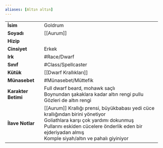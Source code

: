 ```yaml
---
aliases: [Altın altın]
---
```

|  |  |
|---|---|
| **İsim** | Goldrum|
| **Soyadı** | [[Aurum]]|
| **Hizip** | |
| **Cinsiyet** | Erkek|
| **Irk** | #Race/Dwarf|
| **Sınıf** | #Class/Spellcaster|
| **Kütük** | [[Dwarf Krallıkları]]|
| **Münasebet** | #Münasebet/Müttefik|
| **Karakter Betimi** | Full dwarf beard, mohawk saçlı<br>Boynundan şakaklara kadar altın rengi pullu<br>Gözleri de altın rengi|
| **İlave Notlar** | [[Aurum]] Krallığı prensi, büyükbabası yedi cüce krallığından birini yönetiyor<br>Goliathlara karşı çok yardımı dokunmuş<br>Pullarını eskiden cücelere önderlik eden bir ejderiyadan almış<br>Komple siyah/altın ve pahalı giyiniyor|
